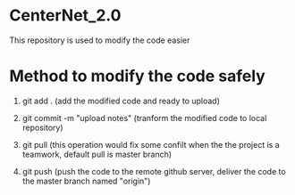# CenterNet_2.0
This repository is used to modify the code easier

# Method to modify the code safely
1. git add .  (add the modified code and ready to upload)

2. git commit -m "upload notes"   (tranform the modified code to local repository)

3. git pull   (this operation would fix some confilt when the the project is a teamwork, default pull is master branch)

4. git push   (push the code to the remote github server, deliver the code to the master branch named "origin")
